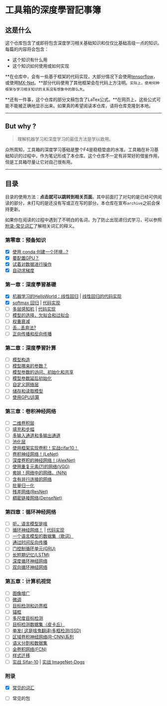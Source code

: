 # 工具箱的深度學習記事簿

## 这是什么

这个仓库包含了或即将包含深度学习相关基础知识和仅仅比基础高级一点的知识。每篇的内容将会包含：

- 这个知识有什么用
- 这个知识如何使用或如何实现

**在仓库中，会有一些基于框架的代码实现，大部分情况下会使用[tensorflow](https://www.tensorflow.org/)，或使用[MX-Net](http://mxnet.apache.org/)。**部分代码使用了其他框架会在代码上方注明。`实际上，使用何种框架与学习相关知识的关系没有想象中的那么大`。

**还有一件事，这个仓库的部分文稿包含了LaTex公式。**在网页上，这些公式可能不能被正确地显示出来。如果真的希望阅读本仓库，请将仓库克隆到本地。

---

## But why ?

> 理解机器学习和深度学习的最佳方法是学以致用。

众所周知，工具箱的深度学习基础是整个F4是稳稳垫底的水准。工具箱在补习基础知识的过程中，作为笔记形成了本仓库。这个仓库不一定有非常好的借鉴作用，但是工具箱尽量让它对自己很有用。

---

## 目录

目录的使用方法：**点击就可以跳转到相关页面**。其中前面打了对勾的是已经可供阅读的部分，未打勾的是还没有写或正在写的部分。本仓库在宣布`archive`之前会保持更新。

如果你在阅读的过程中遇到了不明白的名词，为了防止出现递归式学习，可以参照[附录-常见词汇](./appendix/similar-vocabularies.md)了解相关词汇的释义。

### 第零章：预备知识

- [x] [使用 conda 创建一个环境...?](./ch0/create-new-environment-using-conda.md)
- [x] [要配置GPU？](./ch0/configure-gpu.md)
- [x] [试着对数据进行操作](./ch0/operate-on-data.md)
- [x] [自动求梯度](./ch0/automatic-gradient.md)

### 第一章：深度學習基礎

- [x] [机器学习的HelloWorld：线性回归](./ch1/linear-regression.md) | [线性回归的代码实现](./ch1/linear-regression-code.md)
- [x] [softmax 回归](./ch1/softmax-regression.md) | [代码实现](./ch1/softmax-regression-code.md)
- [ ] [多层感知机]() | [代码实现]()
- [ ] [模型的选择，欠拟合和过拟合]()
- [ ] [权重衰减]()
- [ ] [丢...丢弃法?]()
- [ ] [正向传播和反向传播]()

### 第二章：深度學習計算

- [ ] [模型构造]()
- [ ] [模型哪来的参数？]()
- [ ] [模型参数的访问、初始化和共享]()
- [ ] [模型参数延后初始化]()
- [ ] [自定义网络层]()
- [ ] [储存和读取模型]()
- [ ] [使用GPU运算]()

### 第三章：卷积神经网络

- [ ] [二维卷积层]()
- [ ] [填充和步幅]()
- [ ] [多输入通道和多输出通道]()
- [ ] [池化层]()
- [ ] [使用框架实现卷积！实战cifar10！]()
- [ ] [卷积神经网络！(LeNet)]()
- [ ] [深度卷积的神经网络！(AlexNet)]()
- [ ] [使用重复元素(?)的网络(VGG)]()
- [ ] [套娃！网络中的网络。(NiN)]()
- [ ] [含有并行连接的网络]()
- [ ] [批量归一化]()
- [ ] [残差网络(ResNet)]()
- [ ] [稠密链接网络(DenseNet)]()

### 第四章：循环神经网络

- [ ] [呃，语言模型是啥]()
- [ ] [循环神经网络！]() | [代码实现]()
- [ ] [一个语言模型的数据集（歌词）]()
- [ ] [通过时间反向传播]()
- [ ] [门控制循环单元(GRU)]()
- [ ] [长短期记忆(LSTM)]()
- [ ] [深度循环神经网络]()
- [ ] [双向循环神经网络]()

### 第五章：计算机视觉

- [ ] [图像增广]()
- [ ] [微调]()
- [ ] [目标检测和边界框]()
- [ ] [锚框]()
- [ ] [多尺度目标检测]()
- [ ] [目标检测数据集（皮卡丘）]()
- [ ] [单发( 这是啥鬼翻译)多框检测(SSD)]()
- [ ] [区域卷积神经网络(R-CNN)系列]()
- [ ] [语义分割和数据集]()
- [ ] [全卷积网络(FCN)]()
- [ ] [样式迁移]()
- [ ] [实战 Sifar-10]() | [实战 ImageNet-Dogs]()

### 附录

- [x] [常见的词汇](./appendix/similar-vocabularies.md)
- [ ] 常见的包

